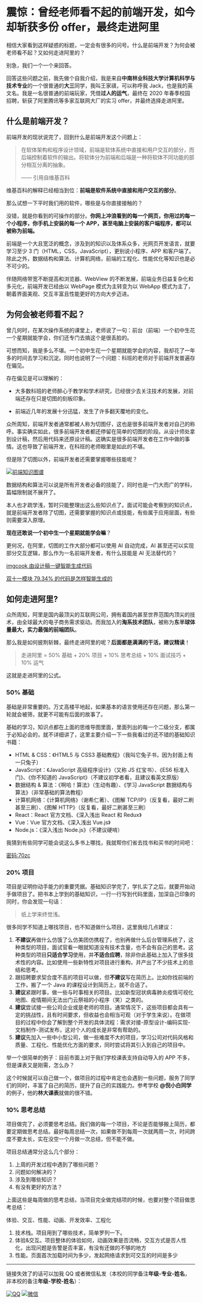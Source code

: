 # 震惊：曾经老师看不起的前端开发，如今却斩获多份 offer，最终走进阿里

相信大家看到这样疑惑的标题，一定会有很多的问号。什么是前端开发？为何会被老师看不起？又如何走进阿里的？

别急，我们一个一个来回答。

回答这些问题之前，我先做个自我介绍，我是来自**中南林业科技大学计算机科学与技术专业**的一个很普通的**大三**同学，我叫王家祺，可以称呼我 Jack，也是我的英文名。我是一名很普通的前端玩家，凭借**过人的运气**，最终在 2020 年春季校园招聘，斩获了阿里腾讯等多家互联网大厂的实习 offer，并最终选择走进阿里。

## 什么是前端开发？

前端开发的现状说完了，回到什么是前端开发这个问题上：

> 在软体架构和程序设计领域，前端是软体系统中直接和用户交互的部分，而后端控制着软件的输出。将软体分为前端和后端是一种将软体不同功能的部分相互分离的抽象。
>
> —— 引用自维基百科

维基百科的解释已经相当到位：**前端是软件系统中直接和用户交互的部分**。

那么试想一下平时我们用的软件，哪些是与你直接接触的？

没错，就是你看到的可操作的部分。**你网上冲浪看到的每一个网页，你用过的每一个小程序，你手机上安装的每一个 APP，甚至电脑上安装的客户端程序，都可以被称为前端。**

前端是一个大且宽泛的概念，涉及到的知识以及体系众多，光网页开发语言，就要学习至少 3 门（HTML，CSS，JavaScript），更别说小程序、APP 和客户端了。除此之外，数据结构和算法、计算机网络，前端的工程化、性能优化等知识也是必不可少的。

伴随网络带宽不断提高和浏览器、WebView 的不断发展，前端业务日益复杂化和多元化，前端开发已经由以 WebPage 模式为主转变为以 WebApp 模式为主了，朝着界面美观、交互丰富且性能更好的方向大步迈进。

## 为何会被老师看不起？

曾几何时，在某次操作系统的课堂上，老师说了一句：前台（前端）一个初中生花一个星期就能学会，你们还专门去搞这个是很丢脸的。

可想而知，我是多么不堪。一个初中生花一个星期就能学会的内容，我却花了一年多的时间去学习和沉淀。同时也说明了一个问题：科班的老师对于前端开发普遍存在偏见。

存在偏见是可以理解的：

- 大多数科班的老师醉心于教学和学术研究，已经很少去关注技术的发展，对前端还存在只是切图的刻板印象。

- 前端近几年的发展十分迅猛，发生了许多翻天覆地的变化。

众所周知，前端开发者通常都被人称为切图仔，这也是很多前端开发者对自己的称呼。事实确实如此，很多前端开发者都还停留在简单的切图的阶段。从设计师处拿到设计稿，然后用代码来还原设计稿。这确实是很多前端开发者在工作中做的事情。这也导致了前端开发，在科班的老师眼里是如此的不堪。

但是除了切图以外，前端开发者还需要掌握哪些技能呢？

<a data-fancybox title="前端知识图谱" href="http://q88zqzjus.bkt.clouddn.com/%E5%89%8D%E7%AB%AF%E7%9F%A5%E8%AF%86%E5%9B%BE%E8%B0%B1.png">![前端知识图谱](http://q88zqzjus.bkt.clouddn.com/%E5%89%8D%E7%AB%AF%E7%9F%A5%E8%AF%86%E5%9B%BE%E8%B0%B1.png)</a>

数据结构和算法可以说是所有开发者必备的技能了，同时也是一门大而广的学科，篇幅限制就不展开了。

本人也才疏学浅，暂时只能整理出这么些知识点了。面试可能会考察到的知识点，就是前端开发者除了切图，还需要掌握的知识点或技能，有些属于应用层面，有些则需要深入原理。

**现在还敢说一个初中生一个星期就能学会嘛**？

更何况，在阿里，切图的工作大部分都可以使用 AI 自动完成，AI 甚至还可以实现部分交互逻辑，那么作为一名前端开发者，有什么技能是 AI 无法替代的？

[imgcook 由设计稿一键智能生成代码](https://imgcook.taobao.org/)

[双十一模块 79.34% 的代码是怎样智能生成的](https://juejin.im/post/5e14270e6fb9a0483d6ec691?spm=ata.13261165.0.0.2900771aNfaUiV)

## 如何走进阿里?

众所周知，阿里是国内最顶尖的互联网公司，拥有着国内甚至世界范围内顶尖的技术，由全球最大的电子商务需求驱动。而我加入的**淘系技术团队**，被称为**东半球体量最大，实力最强的前端团队**。

那么我是如何披荆斩棘，最终走进阿里的呢？**后面都是满满的干活，建议精读**！

> 走进阿里 = 50% 基础 + 20% 项目 + 10% 思考总结 + 10% 面试技巧 + 10% 运气

这就是走进阿里的公式。

### 50% 基础

基础是非常重要的。万丈高楼平地起，如果基本的语言使用还存在问题，那么第一轮就会被筛，就更不可能有后面的故事了。

基础的学习，知识点都在上面的思维导图里面，里面列出的每一个二级分支，都属于必知必会的，就不详细讲了，这里主要介绍一下一些我看过的还不错的基础知识书籍：

- HTML & CSS：《HTML5 与 CSS3 基础教程》（我叫它兔子书，因为封面上有一只兔子）
- JavaScript：《JavaScript 高级程序设计》（又称 JS 红宝书）、《ES6 标准入门》、《你不知道的 JavaScript》（不建议初学者看，且建议看英文原版）
- 数据结构 & 算法：《啊哈！算法》（生动有趣）、《学习 JavaScript 数据结构与算法》（非常基础的算法教程）
- 计算机网络：《计算机网络》（谢希仁著）、《图解 TCP/IP》（反复看，最好二刷甚至三刷）、《图解 HTTP》（反复看，最好二刷甚至三刷）
- React：React 官方文档、《深入浅出 React 和 Redux》
- Vue：Vue 官方文档、《深入浅出 Vue.js》
- Node.js：《深入浅出 Node.js》（不建议硬啃）

我猜到有些同学可能会说这么多书上哪找，我就帮你们省去找书和买书的时间吧：

[密码:70zc](https://pan.baidu.com/s/1U4myOiUgDnnD1nsi54rDLA)

### 20% 项目

项目是证明你动手能力的重要凭据。基础知识学完了，学扎实了之后，就要开始动手做项目了。把书本上学到的基础知识，一行一行写到代码里面，加深自己印象的同时，你会发现一句话：

> 纸上学来终觉浅。

很多同学不知道上哪找项目，也不知道做什么项目，这里我给几点建议：

1. **不建议**再做什么仿饿了么仿美团仿携程了，也别再做什么后台管理系统了，这种类型的项目，面试官看一眼就知道没有技术含量，也不会有自己的思考。这种类型的项目**只适合学习**使用，并**不适合应聘**，除非你此基础上加入了很多技术性的内容。比如使用一些新特性对项目进行重构，并产出了不少技术上的总结和思考。
2. 跟招聘要求契合度不高的项目可以做，但**不建议**写在简历上。比如你找前端的工作，搬了一个 Java 的课程设计到简历上，就不合适了。
3. **建议**紧跟时事，做一些与时事相关的项目。比如新型冠状病毒肺炎疫情可视化地图、疫情期间无法出门云祭祖的小程序（笑）之类的。
4. **建议**尝试接一些公司企业或是老师的项目。通常情况下，这些项目都会具有一定的挑战性，且有时间要求，但收益也会相当可观（对于学生来说）。在做项目的过程中你会了解到整个开发的具体流程：需求对接-原型设计-编码实现-文档制作-测试发布，这对个人的成长是非常有帮助的。
5. **建议**先加入一些中小型公司，做一些难度不大的项目，学习公司对代码风格和质量、工程化、性能优化方面的要求，同时尝试将其引入到自己的项目中。

举一个很简单的例子：目前市面上对于我们学校课表支持自动导入的 APP 不多，但是课表又是刚需，怎么办？

这个时候就可以自己做一个，做项目的过程中肯定也会遇到一些问题，服务了同学们的同时，丰富了自己的简历，提升了自己的实践能力。参考学校 **@倪小白同学** 的例子，他的**林大课表**就做的很不错。

### 10% 思考总结

项目做完了，必须要思考总结。我们做的每一个项目，不论是否能够搬上简历，都要定期做思考总结。最好每周总结一次，如果做不到每周一次就两周一次，时间跨度不要太长，实在没空一个月做一次总结，但不能不做。

项目总结通常分这么几个部分：

1. 上周的开发过程中遇到了哪些问题？
2. 问题如何解决的？
3. 涉及到哪些知识？
4. 有没有更好的方法？

上面这些是每周做的思考总结，当项目完全做完结项的时候，也要对整个项目做思考总结：

体验、交互、性能、动画、开发效率、工程化

1. 技术栈。项目用到了哪些技术，简单罗列一下。
2. 体验&交互。项目整体的体验如何，动画效果是否流畅，交互方式是否人性化，出现问题是告警是否丰富，有没有还做的不够的地方
3. 性能。页面首次加载时间为多少，发起网络请求到可交互的时间是多少

---

链接失效了的话可以加我 QQ 或者微信私发（本校的同学备注**年级-专业-姓名**，非本校的备注**年级-学校-姓名**）：

<a data-fancybox title="QQ" href="http://q88zqzjus.bkt.clouddn.com/QQ.jpg">![QQ](http://q88zqzjus.bkt.clouddn.com/QQ.jpg)</a>
<a data-fancybox title="微信" href="http://q88zqzjus.bkt.clouddn.com/%E5%BE%AE%E4%BF%A1.png">![微信](http://q88zqzjus.bkt.clouddn.com/%E5%BE%AE%E4%BF%A1.png)</a>
